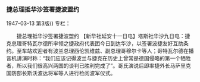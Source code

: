 ### 捷总理抵华沙签署捷波盟约

1947-03-13
第3版()
专栏：

　　捷总理抵华沙签署捷波盟约
    【新华社延安十一日电】塔斯社华沙九日电：捷克总理哥特瓦尔德所率领之捷政府代表团今日到达华沙，以签署波捷友好互助条约。至车站欢迎者有波兰总理西伦凯维兹、副总理哥穆尔卡等人；哥特瓦尔德在播音机讲演时称：“我们应该记得波兰与捷克在历史上曾常是德国侵略的第一个牺牲者，所以我们很高兴两国的谈判已胜利完成了”。哥氏演说后即率捷外长马萨里克国防部长斯沃波达将军等人进行检阅波军仪式。
